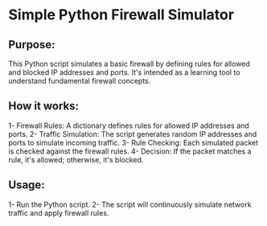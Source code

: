 # Simple Python Firewall Simulator

## Purpose:
This Python script simulates a basic firewall by defining rules for allowed and blocked IP addresses and ports. It's intended as a learning tool to understand fundamental firewall concepts.

## How it works:
1- Firewall Rules: A dictionary defines rules for allowed IP addresses and ports.
2- Traffic Simulation: The script generates random IP addresses and ports to simulate incoming traffic.
3- Rule Checking: Each simulated packet is checked against the firewall rules.
4- Decision: If the packet matches a rule, it's allowed; otherwise, it's blocked.

## Usage:
1- Run the Python script.
2- The script will continuously simulate network traffic and apply firewall rules.